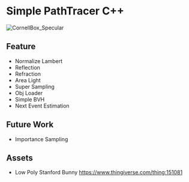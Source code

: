 # Simple PathTracer C++
![CornellBox_Specular](https://github.com/SSK-0423/Simple-PathTracer-Cpp/assets/83057130/40421b15-e6f1-4959-89aa-83d60e700990)

## Feature
- Normalize Lambert
- Reflection
- Refraction
- Area Light
- Super Sampling
- Obj Loader
- Simple BVH
- Next Event Estimation

## Future Work
- Importance Sampling

## Assets
- Low Poly Stanford Bunny
https://www.thingiverse.com/thing:151081
